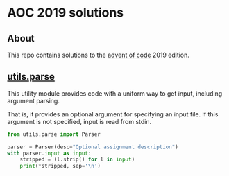 # AOC 2019 solutions

## About

This repo contains solutions to the [advent of code](https://adventofcode.com/) 2019 edition.

## [utils.parse](utils/parse.py)

This utility module provides code with a uniform way to get input,
including argument parsing.

That is, it provides an optional argument for specifying an input file.
If this argument is not specified, input is read from stdin.

```python
from utils.parse import Parser

parser = Parser(desc="Optional assignment description")
with parser.input as input:
    stripped = (l.strip() for l in input)
    print(*stripped, sep='\n')
```
